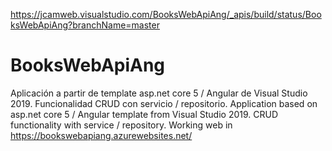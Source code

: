 https://jcamweb.visualstudio.com/BooksWebApiAng/_apis/build/status/BooksWebApiAng?branchName=master
# BooksWebApiAng
Aplicación a partir de template asp.net core 5 / Angular de Visual Studio 2019. Funcionalidad CRUD con servicio / repositorio.
Application based on asp.net core 5 / Angular template from Visual Studio 2019. CRUD functionality with service / repository.
Working web in https://bookswebapiang.azurewebsites.net/

